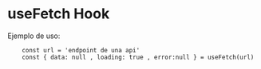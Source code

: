 # useFetch Hook

Ejemplo de uso:

```
    const url = 'endpoint de una api'
    const { data: null , loading: true , error:null } = useFetch(url)
```
